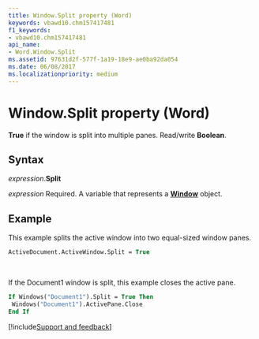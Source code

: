 ```yaml
---
title: Window.Split property (Word)
keywords: vbawd10.chm157417481
f1_keywords:
- vbawd10.chm157417481
api_name:
- Word.Window.Split
ms.assetid: 97631d2f-577f-1a19-18e9-ae0ba92da054
ms.date: 06/08/2017
ms.localizationpriority: medium
---
```



# Window.Split property (Word)

**True** if the window is split into multiple panes. Read/write **Boolean**.


## Syntax

_expression_.**Split**

_expression_ Required. A variable that represents a **[Window](Word.Window.md)** object.


## Example

This example splits the active window into two equal-sized window panes.

```vb
ActiveDocument.ActiveWindow.Split = True
```

<br/>

If the Document1 window is split, this example closes the active pane.

```vb
If Windows("Document1").Split = True Then 
 Windows("Document1").ActivePane.Close 
End If
```



[!include[Support and feedback](~/includes/feedback-boilerplate.md)]